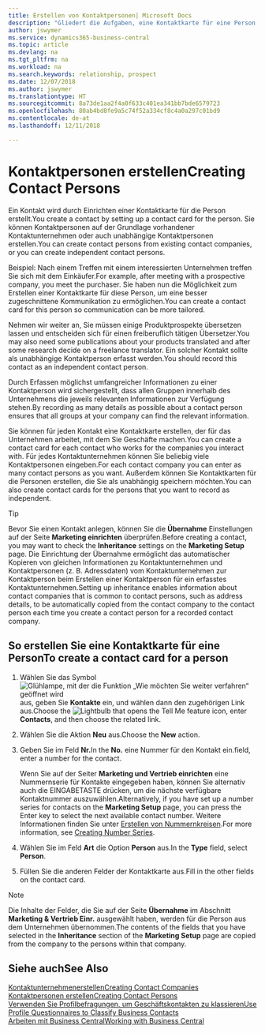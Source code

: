 ```yaml
---
title: Erstellen von Kontaktpersonen| Microsoft Docs
description: "Gliedert die Aufgaben, eine Kontaktkarte für eine Person, z. B. einen Interessenten oder einen Lieferanten zu erstellen und hilft, die Beziehung zu definieren und Kommunikationen anzupassen."
author: jswymer
ms.service: dynamics365-business-central
ms.topic: article
ms.devlang: na
ms.tgt_pltfrm: na
ms.workload: na
ms.search.keywords: relationship, prospect
ms.date: 12/07/2018
ms.author: jswymer
ms.translationtype: HT
ms.sourcegitcommit: 8a73de1aa2f4a0f633c401ea341bb7bde6579723
ms.openlocfilehash: 80ab4bd8fe9a5c74f52a334cf8c4a0a297c01bd9
ms.contentlocale: de-at
ms.lasthandoff: 12/11/2018

---
```

# <a name="creating-contact-persons"></a><span data-ttu-id="f7154-103">Kontaktpersonen erstellen</span><span class="sxs-lookup"><span data-stu-id="f7154-103">Creating Contact Persons</span></span>
<span data-ttu-id="f7154-104">Ein Kontakt wird durch Einrichten einer Kontaktkarte für die Person erstellt.</span><span class="sxs-lookup"><span data-stu-id="f7154-104">You create a contact by setting up a contact card for the person.</span></span> <span data-ttu-id="f7154-105">Sie können Kontaktpersonen auf der Grundlage vorhandener Kontaktunternehmen oder auch unabhängige Kontaktpersonen erstellen.</span><span class="sxs-lookup"><span data-stu-id="f7154-105">You can create contact persons from existing contact companies, or you can create independent contact persons.</span></span>

<span data-ttu-id="f7154-106">Beispiel: Nach einem Treffen mit einem interessierten Unternehmen treffen Sie sich mit dem Einkäufer.</span><span class="sxs-lookup"><span data-stu-id="f7154-106">For example, after meeting with a prospective company, you meet the purchaser.</span></span> <span data-ttu-id="f7154-107">Sie haben nun die Möglichkeit zum Erstellen einer Kontaktkarte für diese Person, um eine besser zugeschnittene Kommunikation zu ermöglichen.</span><span class="sxs-lookup"><span data-stu-id="f7154-107">You can create a contact card for this person so communication can be more tailored.</span></span>

<span data-ttu-id="f7154-108">Nehmen wir weiter an, Sie müssen einige Produktprospekte übersetzen lassen und entscheiden sich für einen freiberuflich tätigen Übersetzer.</span><span class="sxs-lookup"><span data-stu-id="f7154-108">You may also need some publications about your products translated and after some research decide on a freelance translator.</span></span> <span data-ttu-id="f7154-109">Ein solcher Kontakt sollte als unabhängige Kontaktperson erfasst werden.</span><span class="sxs-lookup"><span data-stu-id="f7154-109">You should record this contact as an independent contact person.</span></span>

<span data-ttu-id="f7154-110">Durch Erfassen möglichst umfangreicher Informationen zu einer Kontaktperson wird sichergestellt, dass allen Gruppen innerhalb des Unternehmens die jeweils relevanten Informationen zur Verfügung stehen.</span><span class="sxs-lookup"><span data-stu-id="f7154-110">By recording as many details as possible about a contact person ensures that all groups at your company can find the relevant information.</span></span>

<span data-ttu-id="f7154-111">Sie können für jeden Kontakt eine Kontaktkarte erstellen, der für das Unternehmen arbeitet, mit dem Sie Geschäfte machen.</span><span class="sxs-lookup"><span data-stu-id="f7154-111">You can create a contact card for each contact who works for the companies you interact with.</span></span> <span data-ttu-id="f7154-112">Für jedes Kontaktunternehmen können Sie beliebig viele Kontaktpersonen eingeben.</span><span class="sxs-lookup"><span data-stu-id="f7154-112">For each contact company you can enter as many contact persons as you want.</span></span> <span data-ttu-id="f7154-113">Außerdem können Sie Kontaktkarten für die Personen erstellen, die Sie als unabhängig speichern möchten.</span><span class="sxs-lookup"><span data-stu-id="f7154-113">You can also create contact cards for the persons that you want to record as independent.</span></span>

> [!TIP]  
>   <span data-ttu-id="f7154-114">Bevor Sie einen Kontakt anlegen, können Sie die **Übernahme** Einstellungen auf der Seite **Marketing einrichten** überprüfen.</span><span class="sxs-lookup"><span data-stu-id="f7154-114">Before creating a contact, you may want to check the **Inheritance** settings on the **Marketing Setup** page.</span></span> <span data-ttu-id="f7154-115">Die Einrichtung der Übernahme ermöglicht das automatischer Kopieren von gleichen Informationen zu Kontaktunternehmen und Kontaktpersonen (z. B. Adressdaten) vom Kontaktunternehmen zur Kontaktperson beim Erstellen einer Kontaktperson für ein erfasstes Kontaktunternehmen.</span><span class="sxs-lookup"><span data-stu-id="f7154-115">Setting up inheritance enables information about contact companies that is common to contact persons, such as address details, to be automatically copied from the contact company to the contact person each time you create a contact person for a recorded contact company.</span></span>

## <a name="to-create-a-contact-card-for-a-person"></a><span data-ttu-id="f7154-116">So erstellen Sie eine Kontaktkarte für eine Person</span><span class="sxs-lookup"><span data-stu-id="f7154-116">To create a contact card for a person</span></span>
1. <span data-ttu-id="f7154-117">Wählen Sie das Symbol ![Glühlampe, mit der die Funktion „Wie möchten Sie weiter verfahren“ geöffnet wird](media/ui-search/search_small.png "Wie möchten Sie weiter verfahren?") aus, geben Sie **Kontakte** ein, und wählen dann den zugehörigen Link aus.</span><span class="sxs-lookup"><span data-stu-id="f7154-117">Choose the ![Lightbulb that opens the Tell Me feature](media/ui-search/search_small.png "Tell me what you want to do") icon, enter **Contacts**, and then choose the related link.</span></span>
2. <span data-ttu-id="f7154-118">Wählen Sie die Aktion **Neu** aus.</span><span class="sxs-lookup"><span data-stu-id="f7154-118">Choose the **New** action.</span></span>
3. <span data-ttu-id="f7154-119">Geben Sie im Feld **Nr.**</span><span class="sxs-lookup"><span data-stu-id="f7154-119">In the **No.**</span></span> <span data-ttu-id="f7154-120">eine Nummer für den Kontakt ein.</span><span class="sxs-lookup"><span data-stu-id="f7154-120">field, enter a number for the contact.</span></span>

    <span data-ttu-id="f7154-121">Wenn Sie auf der Seiter **Marketing und Vertrieb einrichten** eine Nummernserie für Kontakte eingegeben haben, können Sie alternativ auch die EINGABETASTE drücken, um die nächste verfügbare Kontaktnummer auszuwählen.</span><span class="sxs-lookup"><span data-stu-id="f7154-121">Alternatively, if you have set up a number series for contacts on the **Marketing Setup** page, you can press the Enter key to select the next available contact number.</span></span> <span data-ttu-id="f7154-122">Weitere Informationen finden Sie unter [Erstellen von Nummernkreisen](ui-create-number-series.md).</span><span class="sxs-lookup"><span data-stu-id="f7154-122">For more information, see [Creating Number Series](ui-create-number-series.md).</span></span>
4. <span data-ttu-id="f7154-123">Wählen Sie im Feld **Art** die Option **Person** aus.</span><span class="sxs-lookup"><span data-stu-id="f7154-123">In the **Type** field, select **Person**.</span></span>
5. <span data-ttu-id="f7154-124">Füllen Sie die anderen Felder der Kontaktkarte aus.</span><span class="sxs-lookup"><span data-stu-id="f7154-124">Fill in the other fields on the contact card.</span></span>

> [!NOTE]  
>   <span data-ttu-id="f7154-125">Die Inhalte der Felder, die Sie auf der Seite **Übernahme** im Abschnitt **Marketing & Vertrieb Einr.** ausgewählt haben, werden für die Person aus dem Unternehmen übernommen.</span><span class="sxs-lookup"><span data-stu-id="f7154-125">The contents of the fields that you have selected in the **Inheritance** section of the **Marketing Setup** page are copied from the company to the persons within that company.</span></span>

## <a name="see-also"></a><span data-ttu-id="f7154-126">Siehe auch</span><span class="sxs-lookup"><span data-stu-id="f7154-126">See Also</span></span>
[<span data-ttu-id="f7154-127">Kontaktunternehmenerstellen</span><span class="sxs-lookup"><span data-stu-id="f7154-127">Creating Contact Companies</span></span>](marketing-create-contact-companies.md)  
[<span data-ttu-id="f7154-128">Kontaktpersonen erstellen</span><span class="sxs-lookup"><span data-stu-id="f7154-128">Creating Contact Persons</span></span>](marketing-create-contact-persons.md)  
[<span data-ttu-id="f7154-129">Verwenden Sie Profilbefragungen, um Geschäftskontakten zu klassieren</span><span class="sxs-lookup"><span data-stu-id="f7154-129">Use Profile Questionnaires to Classify Business Contacts</span></span>](marketing-create-contact-profile-questionnaire.md)  
[<span data-ttu-id="f7154-130">Arbeiten mit  Business Central</span><span class="sxs-lookup"><span data-stu-id="f7154-130">Working with Business Central</span></span>](ui-work-product.md)

